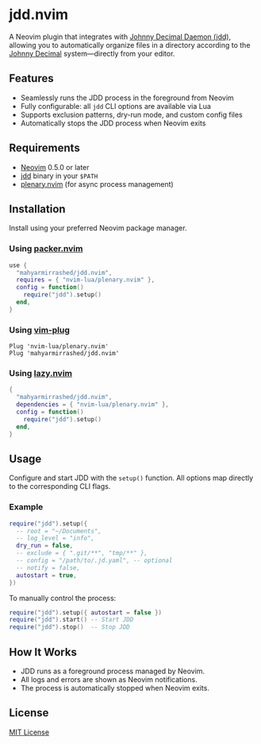 # jdd.nvim

A Neovim plugin that integrates with [Johnny Decimal Daemon (jdd)](https://github.com/mahyarmirrashed/jdd), allowing you to automatically organize files in a directory according to the [Johnny Decimal](https://johnnydecimal.com/) system—directly from your editor.

## Features

- Seamlessly runs the JDD process in the foreground from Neovim
- Fully configurable: all `jdd` CLI options are available via Lua
- Supports exclusion patterns, dry-run mode, and custom config files
- Automatically stops the JDD process when Neovim exits

## Requirements

- [Neovim](https://neovim.io/) 0.5.0 or later
- [jdd](https://github.com/mahyarmirrashed/jdd) binary in your `$PATH`
- [plenary.nvim](https://github.com/nvim-lua/plenary.nvim) (for async process management)

## Installation

Install using your preferred Neovim package manager.

### Using [packer.nvim](https://github.com/wbthomason/packer.nvim)

```lua
use {
  "mahyarmirrashed/jdd.nvim",
  requires = { "nvim-lua/plenary.nvim" },
  config = function()
    require("jdd").setup()
  end,
}
```

### Using [vim-plug](https://github.com/junegunn/vim-plug)

```vim
Plug 'nvim-lua/plenary.nvim'
Plug 'mahyarmirrashed/jdd.nvim'
```

### Using [lazy.nvim](https://github.com/folke/lazy.nvim)

```lua
{
  "mahyarmirrashed/jdd.nvim",
  dependencies = { "nvim-lua/plenary.nvim" },
  config = function()
    require("jdd").setup()
  end,
}
```

## Usage

Configure and start JDD with the `setup()` function. All options map directly to the corresponding CLI flags.

### Example

```lua
require("jdd").setup({
  -- root = "~/Documents",
  -- log_level = "info",
  dry_run = false,
  -- exclude = { ".git/**", "tmp/**" },
  -- config = "/path/to/.jd.yaml", -- optional
  -- notify = false,
  autostart = true,
})
```

To manually control the process:

```lua
require("jdd").setup({ autostart = false })
require("jdd").start() -- Start JDD
require("jdd").stop()  -- Stop JDD
```

## How It Works

- JDD runs as a foreground process managed by Neovim.
- All logs and errors are shown as Neovim notifications.
- The process is automatically stopped when Neovim exits.

## License

[MIT License](./LICENSE)
